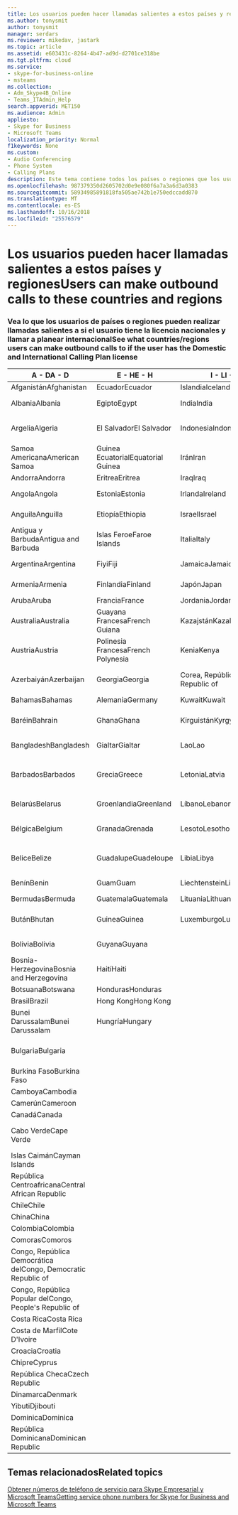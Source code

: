 ```yaml
---
title: Los usuarios pueden hacer llamadas salientes a estos países y regiones
ms.author: tonysmit
author: tonysmit
manager: serdars
ms.reviewer: mikedav, jastark
ms.topic: article
ms.assetid: e603431c-8264-4b47-ad9d-d2701ce318be
ms.tgt.pltfrm: cloud
ms.service:
- skype-for-business-online
- msteams
ms.collection:
- Adm_Skype4B_Online
- Teams_ITAdmin_Help
search.appverid: MET150
ms.audience: Admin
appliesto:
- Skype for Business
- Microsoft Teams
localization_priority: Normal
f1keywords: None
ms.custom:
- Audio Conferencing
- Phone System
- Calling Plans
description: Este tema contiene todos los países o regiones que los usuarios pueden realizar llamadas salientes a si tienen un Plan de llamada.
ms.openlocfilehash: 987379350d2605702d0e9e080f6a7a3a6d3a0383
ms.sourcegitcommit: 58934985891818fa505ae742b1e750edccadd870
ms.translationtype: MT
ms.contentlocale: es-ES
ms.lasthandoff: 10/16/2018
ms.locfileid: "25576579"
---
```

# <a name="users-can-make-outbound-calls-to-these-countries-and-regions"></a><span data-ttu-id="786a7-103">Los usuarios pueden hacer llamadas salientes a estos países y regiones</span><span class="sxs-lookup"><span data-stu-id="786a7-103">Users can make outbound calls to these countries and regions</span></span>

### <a name="see-what-countriesregions-users-can-make-outbound-calls-to-if-the-user-has-the-domestic-and-international-calling-plan-license"></a><span data-ttu-id="786a7-104">Vea lo que los usuarios de países o regiones pueden realizar llamadas salientes a si el usuario tiene la licencia nacionales y llamar a planear internacional</span><span class="sxs-lookup"><span data-stu-id="786a7-104">See what countries/regions users can make outbound calls to if the user has the Domestic and International Calling Plan license</span></span>

|<span data-ttu-id="786a7-105">**A - D**</span><span class="sxs-lookup"><span data-stu-id="786a7-105">**A - D**</span></span>| <span data-ttu-id="786a7-106">**E - H**</span><span class="sxs-lookup"><span data-stu-id="786a7-106">**E - H**</span></span>|<span data-ttu-id="786a7-107">**I - L**</span><span class="sxs-lookup"><span data-stu-id="786a7-107">**I - L**</span></span>|<span data-ttu-id="786a7-108">**M - O**</span><span class="sxs-lookup"><span data-stu-id="786a7-108">**M - O**</span></span>|<span data-ttu-id="786a7-109">**P - S**</span><span class="sxs-lookup"><span data-stu-id="786a7-109">**P - S**</span></span>|<span data-ttu-id="786a7-110">**T - Z**</span><span class="sxs-lookup"><span data-stu-id="786a7-110">**T - Z**</span></span>|
---|---|---|---|---|---|
|<span data-ttu-id="786a7-111">Afganistán</span><span class="sxs-lookup"><span data-stu-id="786a7-111">Afghanistan</span></span>|<span data-ttu-id="786a7-112">Ecuador</span><span class="sxs-lookup"><span data-stu-id="786a7-112">Ecuador</span></span> |<span data-ttu-id="786a7-113">Islandia</span><span class="sxs-lookup"><span data-stu-id="786a7-113">Iceland</span></span> |<span data-ttu-id="786a7-114">Macao</span><span class="sxs-lookup"><span data-stu-id="786a7-114">Macau</span></span> |<span data-ttu-id="786a7-115">Pakistán</span><span class="sxs-lookup"><span data-stu-id="786a7-115">Pakistan</span></span> |<span data-ttu-id="786a7-116">Taiwán</span><span class="sxs-lookup"><span data-stu-id="786a7-116">Taiwan</span></span>   |
|<span data-ttu-id="786a7-117">Albania</span><span class="sxs-lookup"><span data-stu-id="786a7-117">Albania</span></span>|<span data-ttu-id="786a7-118">Egipto</span><span class="sxs-lookup"><span data-stu-id="786a7-118">Egypt</span></span> |<span data-ttu-id="786a7-119">India</span><span class="sxs-lookup"><span data-stu-id="786a7-119">India</span></span> |<span data-ttu-id="786a7-120">ERY de Macedonia</span><span class="sxs-lookup"><span data-stu-id="786a7-120">Macedonia</span></span> |<span data-ttu-id="786a7-121">Palaos</span><span class="sxs-lookup"><span data-stu-id="786a7-121">Palau</span></span> |<span data-ttu-id="786a7-122">Tayikistán</span><span class="sxs-lookup"><span data-stu-id="786a7-122">Tajikistan</span></span>   |
|<span data-ttu-id="786a7-123">Argelia</span><span class="sxs-lookup"><span data-stu-id="786a7-123">Algeria</span></span>|<span data-ttu-id="786a7-124">El Salvador</span><span class="sxs-lookup"><span data-stu-id="786a7-124">El Salvador</span></span> |<span data-ttu-id="786a7-125">Indonesia</span><span class="sxs-lookup"><span data-stu-id="786a7-125">Indonesia</span></span> |<span data-ttu-id="786a7-126">Malawi</span><span class="sxs-lookup"><span data-stu-id="786a7-126">Malawi</span></span> |<span data-ttu-id="786a7-127">Autoridad Palestina</span><span class="sxs-lookup"><span data-stu-id="786a7-127">Palestinian Authority</span></span> |<span data-ttu-id="786a7-128">Tanzania, República Unida de</span><span class="sxs-lookup"><span data-stu-id="786a7-128">Tanzania, United Republic of</span></span>  |
|<span data-ttu-id="786a7-129">Samoa Americana</span><span class="sxs-lookup"><span data-stu-id="786a7-129">American Samoa</span></span>|<span data-ttu-id="786a7-130">Guinea Ecuatorial</span><span class="sxs-lookup"><span data-stu-id="786a7-130">Equatorial Guinea</span></span> |<span data-ttu-id="786a7-131">Irán</span><span class="sxs-lookup"><span data-stu-id="786a7-131">Iran</span></span> |<span data-ttu-id="786a7-132">Malasia</span><span class="sxs-lookup"><span data-stu-id="786a7-132">Malaysia</span></span> |<span data-ttu-id="786a7-133">Panamá</span><span class="sxs-lookup"><span data-stu-id="786a7-133">Panama</span></span> | <span data-ttu-id="786a7-134">Tailandia</span><span class="sxs-lookup"><span data-stu-id="786a7-134">Thailand</span></span>   |
|<span data-ttu-id="786a7-135">Andorra</span><span class="sxs-lookup"><span data-stu-id="786a7-135">Andorra</span></span> |<span data-ttu-id="786a7-136">Eritrea</span><span class="sxs-lookup"><span data-stu-id="786a7-136">Eritrea</span></span> |<span data-ttu-id="786a7-137">Iraq</span><span class="sxs-lookup"><span data-stu-id="786a7-137">Iraq</span></span> |<span data-ttu-id="786a7-138">Malí</span><span class="sxs-lookup"><span data-stu-id="786a7-138">Mali</span></span> |<span data-ttu-id="786a7-139">Paraguay</span><span class="sxs-lookup"><span data-stu-id="786a7-139">Paraguay</span></span> |<span data-ttu-id="786a7-140">Togo</span><span class="sxs-lookup"><span data-stu-id="786a7-140">Togo</span></span>   |
|<span data-ttu-id="786a7-141">Angola</span><span class="sxs-lookup"><span data-stu-id="786a7-141">Angola</span></span> |<span data-ttu-id="786a7-142">Estonia</span><span class="sxs-lookup"><span data-stu-id="786a7-142">Estonia</span></span> |<span data-ttu-id="786a7-143">Irlanda</span><span class="sxs-lookup"><span data-stu-id="786a7-143">Ireland</span></span> |<span data-ttu-id="786a7-144">Malta</span><span class="sxs-lookup"><span data-stu-id="786a7-144">Malta</span></span> |<span data-ttu-id="786a7-145">Perú</span><span class="sxs-lookup"><span data-stu-id="786a7-145">Peru</span></span> | <span data-ttu-id="786a7-146">Trinidad y Tobago</span><span class="sxs-lookup"><span data-stu-id="786a7-146">Trinidad and Tobago</span></span>  |
|<span data-ttu-id="786a7-147">Anguila</span><span class="sxs-lookup"><span data-stu-id="786a7-147">Anguilla</span></span> |<span data-ttu-id="786a7-148">Etiopía</span><span class="sxs-lookup"><span data-stu-id="786a7-148">Ethiopia</span></span> |<span data-ttu-id="786a7-149">Israel</span><span class="sxs-lookup"><span data-stu-id="786a7-149">Israel</span></span> |<span data-ttu-id="786a7-150">Islas Marshall</span><span class="sxs-lookup"><span data-stu-id="786a7-150">Marshall Islands</span></span> | <span data-ttu-id="786a7-151">Filipinas</span><span class="sxs-lookup"><span data-stu-id="786a7-151">Philippines</span></span> | <span data-ttu-id="786a7-152">Turquía</span><span class="sxs-lookup"><span data-stu-id="786a7-152">Turkey</span></span> |
|<span data-ttu-id="786a7-153">Antigua y Barbuda</span><span class="sxs-lookup"><span data-stu-id="786a7-153">Antigua and Barbuda</span></span> | <span data-ttu-id="786a7-154">Islas Feroe</span><span class="sxs-lookup"><span data-stu-id="786a7-154">Faroe Islands</span></span> |<span data-ttu-id="786a7-155">Italia</span><span class="sxs-lookup"><span data-stu-id="786a7-155">Italy</span></span> |<span data-ttu-id="786a7-156">Martinica</span><span class="sxs-lookup"><span data-stu-id="786a7-156">Martinique</span></span> |<span data-ttu-id="786a7-157">Polonia</span><span class="sxs-lookup"><span data-stu-id="786a7-157">Poland</span></span> |<span data-ttu-id="786a7-158">Turkmenistán</span><span class="sxs-lookup"><span data-stu-id="786a7-158">Turkmenistan</span></span> |
|<span data-ttu-id="786a7-159">Argentina</span><span class="sxs-lookup"><span data-stu-id="786a7-159">Argentina</span></span>|<span data-ttu-id="786a7-160">Fiyi</span><span class="sxs-lookup"><span data-stu-id="786a7-160">Fiji</span></span> |<span data-ttu-id="786a7-161">Jamaica</span><span class="sxs-lookup"><span data-stu-id="786a7-161">Jamaica</span></span> |<span data-ttu-id="786a7-162">Mauricio</span><span class="sxs-lookup"><span data-stu-id="786a7-162">Mauritius</span></span> |<span data-ttu-id="786a7-163">Portugal</span><span class="sxs-lookup"><span data-stu-id="786a7-163">Portugal</span></span> |<span data-ttu-id="786a7-164">Islas Turcas y Caicos</span><span class="sxs-lookup"><span data-stu-id="786a7-164">Turks and Caicos</span></span>   |
|<span data-ttu-id="786a7-165">Armenia</span><span class="sxs-lookup"><span data-stu-id="786a7-165">Armenia</span></span> |<span data-ttu-id="786a7-166">Finlandia</span><span class="sxs-lookup"><span data-stu-id="786a7-166">Finland</span></span> |<span data-ttu-id="786a7-167">Japón</span><span class="sxs-lookup"><span data-stu-id="786a7-167">Japan</span></span> |<span data-ttu-id="786a7-168">Mayotte</span><span class="sxs-lookup"><span data-stu-id="786a7-168">Mayotte</span></span> | <span data-ttu-id="786a7-169">Puerto Rico</span><span class="sxs-lookup"><span data-stu-id="786a7-169">Puerto Rico</span></span> |<span data-ttu-id="786a7-170">Uganda</span><span class="sxs-lookup"><span data-stu-id="786a7-170">Uganda</span></span>  |
|<span data-ttu-id="786a7-171">Aruba</span><span class="sxs-lookup"><span data-stu-id="786a7-171">Aruba</span></span> |<span data-ttu-id="786a7-172">Francia</span><span class="sxs-lookup"><span data-stu-id="786a7-172">France</span></span> |<span data-ttu-id="786a7-173">Jordania</span><span class="sxs-lookup"><span data-stu-id="786a7-173">Jordan</span></span> |<span data-ttu-id="786a7-174">México</span><span class="sxs-lookup"><span data-stu-id="786a7-174">Mexico</span></span> |<span data-ttu-id="786a7-175">Catar</span><span class="sxs-lookup"><span data-stu-id="786a7-175">Qatar</span></span> | <span data-ttu-id="786a7-176">Ucrania</span><span class="sxs-lookup"><span data-stu-id="786a7-176">Ukraine</span></span>   |
|<span data-ttu-id="786a7-177">Australia</span><span class="sxs-lookup"><span data-stu-id="786a7-177">Australia</span></span> |<span data-ttu-id="786a7-178">Guayana Francesa</span><span class="sxs-lookup"><span data-stu-id="786a7-178">French Guiana</span></span> |<span data-ttu-id="786a7-179">Kazajstán</span><span class="sxs-lookup"><span data-stu-id="786a7-179">Kazakhstan</span></span> |<span data-ttu-id="786a7-180">Micronesia</span><span class="sxs-lookup"><span data-stu-id="786a7-180">Micronesia</span></span> |<span data-ttu-id="786a7-181">Reunión</span><span class="sxs-lookup"><span data-stu-id="786a7-181">Reunion</span></span> |<span data-ttu-id="786a7-182">Emiratos Árabes Unidos (E.A.U.)</span><span class="sxs-lookup"><span data-stu-id="786a7-182">United Arab Emirates (U.A.E)</span></span>  |
|<span data-ttu-id="786a7-183">Austria</span><span class="sxs-lookup"><span data-stu-id="786a7-183">Austria</span></span> |<span data-ttu-id="786a7-184">Polinesia Francesa</span><span class="sxs-lookup"><span data-stu-id="786a7-184">French Polynesia</span></span> |<span data-ttu-id="786a7-185">Kenia</span><span class="sxs-lookup"><span data-stu-id="786a7-185">Kenya</span></span> |<span data-ttu-id="786a7-186">Moldavia, República de</span><span class="sxs-lookup"><span data-stu-id="786a7-186">Moldova, Republic of</span></span> |<span data-ttu-id="786a7-187">Rumania</span><span class="sxs-lookup"><span data-stu-id="786a7-187">Romania</span></span> |<span data-ttu-id="786a7-188">Reino Unido (UK)</span><span class="sxs-lookup"><span data-stu-id="786a7-188">United Kingdom (U.K.)</span></span> |
|<span data-ttu-id="786a7-189">Azerbaiyán</span><span class="sxs-lookup"><span data-stu-id="786a7-189">Azerbaijan</span></span> |<span data-ttu-id="786a7-190">Georgia</span><span class="sxs-lookup"><span data-stu-id="786a7-190">Georgia</span></span> |<span data-ttu-id="786a7-191">Corea, República de</span><span class="sxs-lookup"><span data-stu-id="786a7-191">Korea, Republic of</span></span> |<span data-ttu-id="786a7-192">Mónaco</span><span class="sxs-lookup"><span data-stu-id="786a7-192">Monaco</span></span> | <span data-ttu-id="786a7-193">Federación de Rusia</span><span class="sxs-lookup"><span data-stu-id="786a7-193">Russian Federation</span></span> |<span data-ttu-id="786a7-194">Estados Unidos (EE. UU.)</span><span class="sxs-lookup"><span data-stu-id="786a7-194">United States (U.S.)</span></span>  |
|<span data-ttu-id="786a7-195">Bahamas</span><span class="sxs-lookup"><span data-stu-id="786a7-195">Bahamas</span></span> |<span data-ttu-id="786a7-196">Alemania</span><span class="sxs-lookup"><span data-stu-id="786a7-196">Germany</span></span> |<span data-ttu-id="786a7-197">Kuwait</span><span class="sxs-lookup"><span data-stu-id="786a7-197">Kuwait</span></span> |<span data-ttu-id="786a7-198">Mongolia</span><span class="sxs-lookup"><span data-stu-id="786a7-198">Mongolia</span></span> |<span data-ttu-id="786a7-199">Ruanda</span><span class="sxs-lookup"><span data-stu-id="786a7-199">Rwanda</span></span> | <span data-ttu-id="786a7-200">Uruguay</span><span class="sxs-lookup"><span data-stu-id="786a7-200">Uruguay</span></span> |
|<span data-ttu-id="786a7-201">Baréin</span><span class="sxs-lookup"><span data-stu-id="786a7-201">Bahrain</span></span> |<span data-ttu-id="786a7-202">Ghana</span><span class="sxs-lookup"><span data-stu-id="786a7-202">Ghana</span></span> |<span data-ttu-id="786a7-203">Kirguistán</span><span class="sxs-lookup"><span data-stu-id="786a7-203">Kyrgyzstan</span></span> |<span data-ttu-id="786a7-204">Montenegro</span><span class="sxs-lookup"><span data-stu-id="786a7-204">Montenegro</span></span> | <span data-ttu-id="786a7-205">San Cristóbal y Nieves</span><span class="sxs-lookup"><span data-stu-id="786a7-205">Saint Kitts and Nevis</span></span> |<span data-ttu-id="786a7-206">Uzbekistán</span><span class="sxs-lookup"><span data-stu-id="786a7-206">Uzbekistan</span></span>  |
|<span data-ttu-id="786a7-207">Bangladesh</span><span class="sxs-lookup"><span data-stu-id="786a7-207">Bangladesh</span></span> |<span data-ttu-id="786a7-208">Gialtar</span><span class="sxs-lookup"><span data-stu-id="786a7-208">Gialtar</span></span> |<span data-ttu-id="786a7-209">Lao</span><span class="sxs-lookup"><span data-stu-id="786a7-209">Lao</span></span> |<span data-ttu-id="786a7-210">Montserrat</span><span class="sxs-lookup"><span data-stu-id="786a7-210">Montserrat</span></span> | <span data-ttu-id="786a7-211">Santa Lucía</span><span class="sxs-lookup"><span data-stu-id="786a7-211">Saint Lucia</span></span> |<span data-ttu-id="786a7-212">Ciudad del Vaticano</span><span class="sxs-lookup"><span data-stu-id="786a7-212">Vatican City State</span></span>  |
|<span data-ttu-id="786a7-213">Barbados</span><span class="sxs-lookup"><span data-stu-id="786a7-213">Barbados</span></span> |<span data-ttu-id="786a7-214">Grecia</span><span class="sxs-lookup"><span data-stu-id="786a7-214">Greece</span></span> |<span data-ttu-id="786a7-215">Letonia</span><span class="sxs-lookup"><span data-stu-id="786a7-215">Latvia</span></span> |<span data-ttu-id="786a7-216">Marruecos</span><span class="sxs-lookup"><span data-stu-id="786a7-216">Morocco</span></span> |<span data-ttu-id="786a7-217">San Vicente y las Granadinas</span><span class="sxs-lookup"><span data-stu-id="786a7-217">Saint Vincent and the Grenadines</span></span> |<span data-ttu-id="786a7-218">Venezuela</span><span class="sxs-lookup"><span data-stu-id="786a7-218">Venezuela</span></span>   |
|<span data-ttu-id="786a7-219">Belarús</span><span class="sxs-lookup"><span data-stu-id="786a7-219">Belarus</span></span> |<span data-ttu-id="786a7-220">Groenlandia</span><span class="sxs-lookup"><span data-stu-id="786a7-220">Greenland</span></span> |<span data-ttu-id="786a7-221">Líbano</span><span class="sxs-lookup"><span data-stu-id="786a7-221">Lebanon</span></span> |<span data-ttu-id="786a7-222">Mozambique</span><span class="sxs-lookup"><span data-stu-id="786a7-222">Mozambique</span></span> | <span data-ttu-id="786a7-223">San Marino</span><span class="sxs-lookup"><span data-stu-id="786a7-223">San Marino</span></span> |<span data-ttu-id="786a7-224">Vietnam</span><span class="sxs-lookup"><span data-stu-id="786a7-224">Viet Nam</span></span>  |
|<span data-ttu-id="786a7-225">Bélgica</span><span class="sxs-lookup"><span data-stu-id="786a7-225">Belgium</span></span> |<span data-ttu-id="786a7-226">Granada</span><span class="sxs-lookup"><span data-stu-id="786a7-226">Grenada</span></span> |<span data-ttu-id="786a7-227">Lesoto</span><span class="sxs-lookup"><span data-stu-id="786a7-227">Lesotho</span></span> |<span data-ttu-id="786a7-228">Myanmar</span><span class="sxs-lookup"><span data-stu-id="786a7-228">Myanmar</span></span> | <span data-ttu-id="786a7-229">Arabia Saudí</span><span class="sxs-lookup"><span data-stu-id="786a7-229">Saudi Arabia</span></span> | <span data-ttu-id="786a7-230">Islas Vírgenes Británicas</span><span class="sxs-lookup"><span data-stu-id="786a7-230">Virgin Islands (British)</span></span> |
|<span data-ttu-id="786a7-231">Belice</span><span class="sxs-lookup"><span data-stu-id="786a7-231">Belize</span></span> |<span data-ttu-id="786a7-232">Guadalupe</span><span class="sxs-lookup"><span data-stu-id="786a7-232">Guadeloupe</span></span> |<span data-ttu-id="786a7-233">Libia</span><span class="sxs-lookup"><span data-stu-id="786a7-233">Libya</span></span> |<span data-ttu-id="786a7-234">Namibia</span><span class="sxs-lookup"><span data-stu-id="786a7-234">Namibia</span></span> |<span data-ttu-id="786a7-235">Senegal</span><span class="sxs-lookup"><span data-stu-id="786a7-235">Senegal</span></span> | <span data-ttu-id="786a7-236">Islas Vírgenes de los Estados Unidos</span><span class="sxs-lookup"><span data-stu-id="786a7-236">Virgin Islands (U.S.)</span></span>  |
|<span data-ttu-id="786a7-237">Benín</span><span class="sxs-lookup"><span data-stu-id="786a7-237">Benin</span></span> |<span data-ttu-id="786a7-238">Guam</span><span class="sxs-lookup"><span data-stu-id="786a7-238">Guam</span></span> |<span data-ttu-id="786a7-239">Liechtenstein</span><span class="sxs-lookup"><span data-stu-id="786a7-239">Liechtenstein</span></span> |<span data-ttu-id="786a7-240">Nepal</span><span class="sxs-lookup"><span data-stu-id="786a7-240">Nepal</span></span> | <span data-ttu-id="786a7-241">Serbia</span><span class="sxs-lookup"><span data-stu-id="786a7-241">Serbia</span></span> | <span data-ttu-id="786a7-242">Islas Wallis y Futuna</span><span class="sxs-lookup"><span data-stu-id="786a7-242">Wallis and Futuna Islands</span></span>  |
|<span data-ttu-id="786a7-243">Bermudas</span><span class="sxs-lookup"><span data-stu-id="786a7-243">Bermuda</span></span> |<span data-ttu-id="786a7-244">Guatemala</span><span class="sxs-lookup"><span data-stu-id="786a7-244">Guatemala</span></span> |<span data-ttu-id="786a7-245">Lituania</span><span class="sxs-lookup"><span data-stu-id="786a7-245">Lithuania</span></span> |<span data-ttu-id="786a7-246">Países Bajos</span><span class="sxs-lookup"><span data-stu-id="786a7-246">Netherlands</span></span> |<span data-ttu-id="786a7-247">Singapur</span><span class="sxs-lookup"><span data-stu-id="786a7-247">Singapore</span></span> |<span data-ttu-id="786a7-248">Yemen</span><span class="sxs-lookup"><span data-stu-id="786a7-248">Yemen</span></span> |
|<span data-ttu-id="786a7-249">Bután</span><span class="sxs-lookup"><span data-stu-id="786a7-249">Bhutan</span></span> |<span data-ttu-id="786a7-250">Guinea</span><span class="sxs-lookup"><span data-stu-id="786a7-250">Guinea</span></span> |<span data-ttu-id="786a7-251">Luxemburgo</span><span class="sxs-lookup"><span data-stu-id="786a7-251">Luxembourg</span></span> |<span data-ttu-id="786a7-252">Antillas Holandesas</span><span class="sxs-lookup"><span data-stu-id="786a7-252">Netherlands Antilles</span></span> |<span data-ttu-id="786a7-253">Eslovaquia</span><span class="sxs-lookup"><span data-stu-id="786a7-253">Slovakia</span></span> |<span data-ttu-id="786a7-254">Zambia</span><span class="sxs-lookup"><span data-stu-id="786a7-254">Zambia</span></span>  |
|<span data-ttu-id="786a7-255">Bolivia</span><span class="sxs-lookup"><span data-stu-id="786a7-255">Bolivia</span></span> |<span data-ttu-id="786a7-256">Guyana</span><span class="sxs-lookup"><span data-stu-id="786a7-256">Guyana</span></span>| |<span data-ttu-id="786a7-257">Nueva Caledonia</span><span class="sxs-lookup"><span data-stu-id="786a7-257">New Caledonia</span></span> |<span data-ttu-id="786a7-258">Eslovenia</span><span class="sxs-lookup"><span data-stu-id="786a7-258">Slovenia</span></span> |<span data-ttu-id="786a7-259">Zimbabue</span><span class="sxs-lookup"><span data-stu-id="786a7-259">Zimbabwe</span></span> |
|<span data-ttu-id="786a7-260">Bosnia-Herzegovina</span><span class="sxs-lookup"><span data-stu-id="786a7-260">Bosnia and Herzegovina</span></span> |<span data-ttu-id="786a7-261">Haití</span><span class="sxs-lookup"><span data-stu-id="786a7-261">Haiti</span></span> ||<span data-ttu-id="786a7-262">Nueva Zelanda</span><span class="sxs-lookup"><span data-stu-id="786a7-262">New Zealand</span></span> |<span data-ttu-id="786a7-263">Sudáfrica</span><span class="sxs-lookup"><span data-stu-id="786a7-263">South Africa</span></span> | 
|<span data-ttu-id="786a7-264">Botsuana</span><span class="sxs-lookup"><span data-stu-id="786a7-264">Botswana</span></span> |<span data-ttu-id="786a7-265">Honduras</span><span class="sxs-lookup"><span data-stu-id="786a7-265">Honduras</span></span> ||<span data-ttu-id="786a7-266">Nicaragua</span><span class="sxs-lookup"><span data-stu-id="786a7-266">Nicaragua</span></span> |<span data-ttu-id="786a7-267">España</span><span class="sxs-lookup"><span data-stu-id="786a7-267">Spain</span></span> |
|<span data-ttu-id="786a7-268">Brasil</span><span class="sxs-lookup"><span data-stu-id="786a7-268">Brazil</span></span> |<span data-ttu-id="786a7-269">Hong Kong</span><span class="sxs-lookup"><span data-stu-id="786a7-269">Hong Kong</span></span> ||<span data-ttu-id="786a7-270">Níger</span><span class="sxs-lookup"><span data-stu-id="786a7-270">Niger</span></span> |<span data-ttu-id="786a7-271">Sri Lanka</span><span class="sxs-lookup"><span data-stu-id="786a7-271">Sri Lanka</span></span> | 
|<span data-ttu-id="786a7-272">Bunei Darussalam</span><span class="sxs-lookup"><span data-stu-id="786a7-272">Bunei Darussalam</span></span> |<span data-ttu-id="786a7-273">Hungría</span><span class="sxs-lookup"><span data-stu-id="786a7-273">Hungary</span></span> ||<span data-ttu-id="786a7-274">Nigeria</span><span class="sxs-lookup"><span data-stu-id="786a7-274">Nigeria</span></span> |<span data-ttu-id="786a7-275">San Pedro y Miquelón</span><span class="sxs-lookup"><span data-stu-id="786a7-275">St. Pierre and Miquelon</span></span> | 
|<span data-ttu-id="786a7-276">Bulgaria</span><span class="sxs-lookup"><span data-stu-id="786a7-276">Bulgaria</span></span> |||<span data-ttu-id="786a7-277">Islas Marianas del Norte</span><span class="sxs-lookup"><span data-stu-id="786a7-277">Northern Mariana Islands</span></span> |<span data-ttu-id="786a7-278">Sudán</span><span class="sxs-lookup"><span data-stu-id="786a7-278">Sudan</span></span> |
|<span data-ttu-id="786a7-279">Burkina Faso</span><span class="sxs-lookup"><span data-stu-id="786a7-279">Burkina Faso</span></span> |||<span data-ttu-id="786a7-280">Noruega</span><span class="sxs-lookup"><span data-stu-id="786a7-280">Norway</span></span> |<span data-ttu-id="786a7-281">Surinam</span><span class="sxs-lookup"><span data-stu-id="786a7-281">Suriname</span></span> |
|<span data-ttu-id="786a7-282">Camboya</span><span class="sxs-lookup"><span data-stu-id="786a7-282">Cambodia</span></span> |||<span data-ttu-id="786a7-283">Omán</span><span class="sxs-lookup"><span data-stu-id="786a7-283">Oman</span></span> |<span data-ttu-id="786a7-284">Suazilandia</span><span class="sxs-lookup"><span data-stu-id="786a7-284">Swaziland</span></span> | 
|<span data-ttu-id="786a7-285">Camerún</span><span class="sxs-lookup"><span data-stu-id="786a7-285">Cameroon</span></span> ||||<span data-ttu-id="786a7-286">Suecia</span><span class="sxs-lookup"><span data-stu-id="786a7-286">Sweden</span></span> |
|<span data-ttu-id="786a7-287">Canadá</span><span class="sxs-lookup"><span data-stu-id="786a7-287">Canada</span></span> ||||<span data-ttu-id="786a7-288">Suiza</span><span class="sxs-lookup"><span data-stu-id="786a7-288">Switzerland</span></span> | 
|<span data-ttu-id="786a7-289">Cabo Verde</span><span class="sxs-lookup"><span data-stu-id="786a7-289">Cape Verde</span></span> ||||<span data-ttu-id="786a7-290">República Árabe Siria</span><span class="sxs-lookup"><span data-stu-id="786a7-290">Syrian Arab Republic</span></span> |
|<span data-ttu-id="786a7-291">Islas Caimán</span><span class="sxs-lookup"><span data-stu-id="786a7-291">Cayman Islands</span></span> |
|<span data-ttu-id="786a7-292">República Centroafricana</span><span class="sxs-lookup"><span data-stu-id="786a7-292">Central African Republic</span></span> |
|<span data-ttu-id="786a7-293">Chile</span><span class="sxs-lookup"><span data-stu-id="786a7-293">Chile</span></span> |
|<span data-ttu-id="786a7-294">China</span><span class="sxs-lookup"><span data-stu-id="786a7-294">China</span></span> |
|<span data-ttu-id="786a7-295">Colombia</span><span class="sxs-lookup"><span data-stu-id="786a7-295">Colombia</span></span> |
|<span data-ttu-id="786a7-296">Comoras</span><span class="sxs-lookup"><span data-stu-id="786a7-296">Comoros</span></span> |
|<span data-ttu-id="786a7-297">Congo, República Democrática del</span><span class="sxs-lookup"><span data-stu-id="786a7-297">Congo, Democratic Republic of</span></span> |
|<span data-ttu-id="786a7-298">Congo, República Popular del</span><span class="sxs-lookup"><span data-stu-id="786a7-298">Congo, People's Republic of</span></span> |
|<span data-ttu-id="786a7-299">Costa Rica</span><span class="sxs-lookup"><span data-stu-id="786a7-299">Costa Rica</span></span> |
|<span data-ttu-id="786a7-300">Costa de Marfil</span><span class="sxs-lookup"><span data-stu-id="786a7-300">Cote D'Ivoire</span></span> |
|<span data-ttu-id="786a7-301">Croacia</span><span class="sxs-lookup"><span data-stu-id="786a7-301">Croatia</span></span> |
|<span data-ttu-id="786a7-302">Chipre</span><span class="sxs-lookup"><span data-stu-id="786a7-302">Cyprus</span></span> |
|<span data-ttu-id="786a7-303">República Checa</span><span class="sxs-lookup"><span data-stu-id="786a7-303">Czech Republic</span></span> |
|<span data-ttu-id="786a7-304">Dinamarca</span><span class="sxs-lookup"><span data-stu-id="786a7-304">Denmark</span></span> |
|<span data-ttu-id="786a7-305">Yibuti</span><span class="sxs-lookup"><span data-stu-id="786a7-305">Djibouti</span></span> |
|<span data-ttu-id="786a7-306">Dominica</span><span class="sxs-lookup"><span data-stu-id="786a7-306">Dominica</span></span> |
|<span data-ttu-id="786a7-307">República Dominicana</span><span class="sxs-lookup"><span data-stu-id="786a7-307">Dominican Republic</span></span> |

## <a name="related-topics"></a><span data-ttu-id="786a7-308">Temas relacionados</span><span class="sxs-lookup"><span data-stu-id="786a7-308">Related topics</span></span>

[<span data-ttu-id="786a7-309">Obtener números de teléfono de servicio para Skype Empresarial y Microsoft Teams</span><span class="sxs-lookup"><span data-stu-id="786a7-309">Getting service phone numbers for Skype for Business and Microsoft Teams</span></span>](/SkypeForBusiness/what-is-phone-system-in-office-365/getting-service-phone-numbers)

  
 
